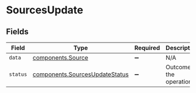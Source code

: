 # SourcesUpdate


## Fields

| Field                                                                        | Type                                                                         | Required                                                                     | Description                                                                  | Example                                                                      |
| ---------------------------------------------------------------------------- | ---------------------------------------------------------------------------- | ---------------------------------------------------------------------------- | ---------------------------------------------------------------------------- | ---------------------------------------------------------------------------- |
| `data`                                                                       | [components.Source](../../models/shared/source.md)                           | :heavy_minus_sign:                                                           | N/A                                                                          |                                                                              |
| `status`                                                                     | [components.SourcesUpdateStatus](../../models/shared/sourcesupdatestatus.md) | :heavy_minus_sign:                                                           | Outcome of the operation.                                                    | updated                                                                      |